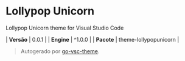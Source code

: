 # Lollypop Unicorn

Lollypop Unicorn theme for Visual Studio Code

| **Versão** | 0.0.1 |
| **Engine** | ^1.0.0 |
| **Pacote** | theme-lollypopunicorn |

> Autogerado por [go-vsc-theme](https://github.com/natalbu/go-vsc-theme).
